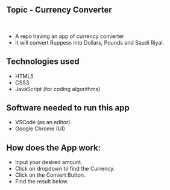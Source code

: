 ## Topic - Currency Converter
​
- A repo having an app of currency converter
- It will convert Ruppess into Dollars, Pounds and Saudi Riyal.
​
## Technologies used
- HTML5 
- CSS3
- JavaScript (for coding algorithms)

## Software needed to run this app
- VSCode (as an editor)
- Google Chrome (UI)

## How does the App work:
- Input your desired amount.
- Click on dropdown to find the Currency.
- Click on the Convert Button. 
- Find the result below. 